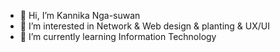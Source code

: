 - 👋 Hi, I’m Kannika Nga-suwan 
- 👀 I’m interested in Network & Web design & planting & UX/UI 
- 🌱 I’m currently learning Information Technology



<!---
kannika2545/kannika2545 is a ✨ special ✨ repository because its `README.md` (this file) appears on your GitHub profile.
You can click the Preview link to take a look at your changes.
--->
